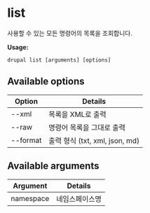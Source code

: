 # list
사용할 수 있는 모든 명령어의 목록을 조회합니다.

**Usage:**
```
drupal list [arguments] [options]
```

## Available options
Option | Details
-------|-------------
--xml | 목록을 XML로 출력
--raw | 명령어 목록을 그대로 출력
--format | 출력 형식 (txt, xml, json, md)

## Available arguments
Argument | Details
---------|-------------
namespace | 네임스페이스명
